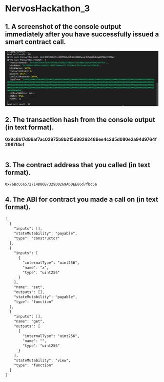 # NervosHackathon_3

## 1. A screenshot of the console output immediately after you have successfully issued a smart contract call.

![](deploy.png)

## 2. The transaction hash from the console output (in text format).

   <b>0x9c8b17d99af7ac02975b8b215d88262489ee4c2d5d080e2a94d9764f2997f4cf</b> <br><br>   

## 3. The contract address that you called (in text format).

    0x76BcC6a572714D86B7329D0269A60EE86d7fbc5a

## 4. The ABI for contract you made a call on (in text format).

```
[
  {
    "inputs": [],
    "stateMutability": "payable",
    "type": "constructor"
  },
  {
    "inputs": [
      {
        "internalType": "uint256",
        "name": "x",
        "type": "uint256"
      }
    ],
    "name": "set",
    "outputs": [],
    "stateMutability": "payable",
    "type": "function"
  },
  {
    "inputs": [],
    "name": "get",
    "outputs": [
      {
        "internalType": "uint256",
        "name": "",
        "type": "uint256"
      }
    ],
    "stateMutability": "view",
    "type": "function"
  }
]
```